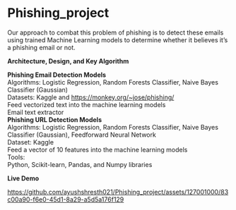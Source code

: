 # Phishing_project

Our approach to combat this problem of phishing is to detect these emails using trained Machine Learning models to determine whether it believes it’s a phishing email or not.

**Architecture, Design, and Key Algorithm**

**Phishing Email Detection Models**<br>
  Algorithms: Logistic Regression, Random Forests Classifier, Naive Bayes Classifier (Gaussian)<br>
  Datasets: Kaggle and https://monkey.org/~jose/phishing/<br>
  Feed vectorized text into the machine learning models<br>
  Email text extractor<br>
**Phishing URL Detection Models**<br>
  Algorithms: Logistic Regression, Random Forests Classifier, Naive Bayes Classifier (Gaussian), Feedforward Neural Network<br>
  Dataset: Kaggle<br>
  Feed a vector of 10 features into the machine learning models<br>
Tools: <br>
Python, Scikit-learn, Pandas, and Numpy libraries<br>


**Live Demo**


https://github.com/ayushshresth021/Phishing_project/assets/127001000/83c00a90-f6e0-45d1-8a29-a5d5a176f129





